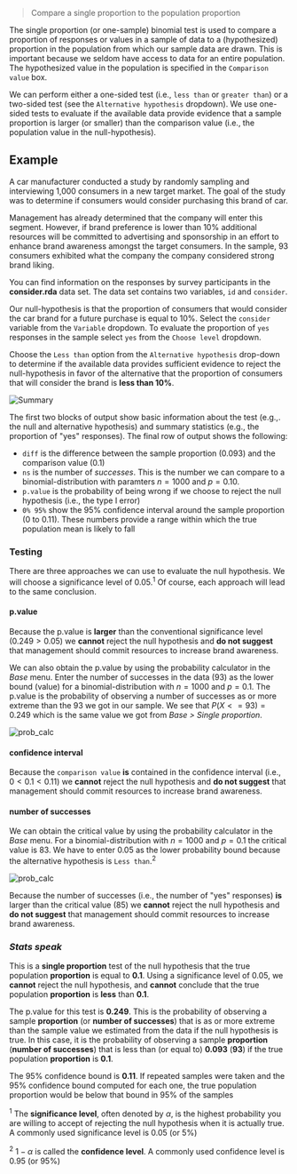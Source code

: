 > Compare a single proportion to the population proportion

The single proportion (or one-sample) binomial test is used to compare a proportion of responses or values in a sample of data to a (hypothesized) proportion in the population from which our sample data are drawn. This is important because we seldom have access to data for an entire population. The hypothesized value in the population is specified in the `Comparison value` box.

We can perform either a one-sided test (i.e., `less than` or `greater than`) or a two-sided test (see the `Alternative hypothesis` dropdown). We use one-sided tests to evaluate if the available data provide evidence that a sample proportion is larger (or smaller) than the comparison value (i.e., the population value in the null-hypothesis).

<!--

```r
nr <- 93
consider <-
	data.frame(
	  id = runif(2000, 1000, 4000) %>% round(0) %>% unique %>% .[1:1000],
	  consider = c(rep("yes",nr),rep("no",1000-nr)) %>% sample()
	)

save(consider, file = "~/Desktop/consider.rda")
```
-->

## Example

A car manufacturer conducted a study by randomly sampling and interviewing 1,000 consumers in a new target market. The goal of the study was to determine if consumers would consider purchasing this brand of car.

Management has already determined that the company will enter this segment. However, if brand preference is lower than 10% additional resources will be committed to advertising and sponsorship in an effort to enhance brand awareness amongst the target consumers. In the sample, 93 consumers exhibited what the company the company considered strong brand liking.

You can find information on the responses by survey participants in the **consider.rda** data set. The data set contains two variables, `id` and `consider`.

Our null-hypothesis is that the proportion of consumers that would consider the car brand for a future purchase is equal to 10%. Select the `consider` variable from the `Variable` dropdown. To evaluate the proportion of `yes` responses in the sample select `yes` from the `Choose level` dropdown.

Choose the `Less than` option from the `Alternative hypothesis` drop-down to determine if the available data provides sufficient evidence to reject the null-hypothesis in favor of the alternative that the proportion of consumers that will consider the brand is **less than 10%**.

![Summary](figures_quant/single_prop_summary.png)

The first two blocks of output show basic information about the test (e.g.,. the null and alternative hypothesis) and summary statistics (e.g., the proportion of "yes" responses). The final row of output shows the following:

* `diff` is the difference between the sample proportion (0.093) and the comparison value (0.1)
* `ns` is the number of _successes_. This is the number we can compare to a binomial-distribution with paramters $n = 1000$ and $p = 0.10$.
* `p.value` is the probability of being wrong if we choose to reject the null hypothesis (i.e., the type I error)
* `0% 95%` show the 95% confidence interval around the sample proportion (0 to 0.11). These numbers provide a range within which the true population mean is likely to fall

### Testing

There are three approaches we can use to evaluate the null hypothesis. We will choose a significance level of 0.05.<sup>1</sup> Of course, each approach will lead to the same conclusion.

#### p.value

Because the p.value is **larger** than the conventional significance level ($0.249 > 0.05$) we **cannot** reject the null hypothesis and **do not suggest** that management should commit resources to increase brand awareness.

We can also obtain the p.value by using the probability calculator in the _Base_ menu. Enter the number of successes in the data (93) as the lower bound (value) for a binomial-distribution with $n = 1000$ and $p = 0.1$. The p.value is the probability of observing a number of successes as or more extreme than the 93 we got in our sample. We see that $P(X <= 93) = 0.249$ which is the same value we got from _Base > Single proportion_.

![prob_calc](figures_quant/single_prop_prob_calc_v.png)

#### confidence interval

Because the `comparison value` **is** contained in the confidence interval (i.e., $0 < 0.1 < 0.11$) we **cannot** reject the null hypothesis and **do not suggest** that management should commit resources to increase brand awareness.

#### number of successes

We can obtain the critical value by using the probability calculator in the _Base_ menu. For a binomial-distribution with $n = 1000$ and $p = 0.1$ the critical value is 83. We have to enter 0.05 as the lower probability bound because the alternative hypothesis is `Less than`.<sup>2</sup>

![prob_calc](figures_quant/single_prop_prob_calc_p.png)

Because the number of successes (i.e., the number of "yes" responses) **is** larger than the critical value (85) we **cannot** reject the null hypothesis and **do not suggest** that management should commit resources to increase brand awareness.

<!--
In addition to the numerical output provided in the _Summary_ tab we can visualize the data in the _Plot_ tab. The settings in the side-panel are the same as before. The black lines in the histogram show the sample mean (solid) and the confidence interval around the sample mean (dashed). The red line shows the comparison value (i.e., unit sales under the null-hypothesis). Because the red line does **not** fall within the confidence interval (1897 to Inf.) we reject the null-hypothesis in favor of the alternative.

![Plot](figures_quant/single_proportion_plot.png)
-->

### _Stats speak_

This is a **single proportion** test of the null hypothesis that the true population **proportion** is equal to **0.1**. Using a significance level of 0.05, we **cannot** reject the null hypothesis, and **cannot** conclude that the true population **proportion** is **less** than **0.1**.

The p.value for this test is **0.249**. This is the probability of observing a sample **proportion** (or **number of successes**) that is as or more extreme than the sample value we estimated from the data if the null hypothesis is true. In this case, it is the probability of observing a sample **proportion** (**number of successes**) that is less than (or equal to) **0.093** (**93**) if the true population **proportion** is **0.1**.

The 95% confidence bound is **0.11**. If repeated samples were taken and the 95% confidence bound computed for each one, the true population proportion would be below that bound in 95% of the samples

<sup>1</sup> The **significance level**, often denoted by $\alpha$, is the highest probability you are willing to accept of rejecting the null hypothesis when it is actually true. A commonly used significance level is 0.05 (or 5%)

<sup>2</sup> $1 - \alpha$ is called the **confidence level**. A commonly used confidence level is 0.95 (or 95%)
